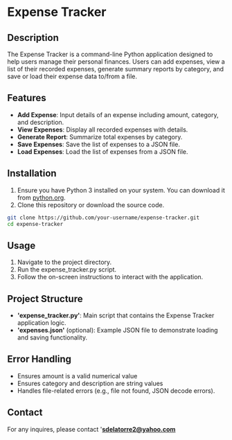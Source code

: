 # Expense Tracker

## Description
The Expense Tracker is a command-line Python application designed to help users manage their personal finances. Users can add expenses, view a list of their recorded expenses, generate summary reports by category, and save or load their expense data to/from a file.

## Features
- **Add Expense**: Input details of an expense including amount, category, and description.
- **View Expenses**: Display all recorded expenses with details.
- **Generate Report**: Summarize total expenses by category.
- **Save Expenses**: Save the list of expenses to a JSON file.
- **Load Expenses**: Load the list of expenses from a JSON file.

## Installation
1. Ensure you have Python 3 installed on your system. You can download it from [python.org](https://www.python.org/).
2. Clone this repository or download the source code.

```bash
git clone https://github.com/your-username/expense-tracker.git
cd expense-tracker
```

## Usage
1. Navigate to the project directory.
2. Run the expense_tracker.py script.
3. Follow the on-screen instructions to interact with the application.

## Project Structure
- **'expense_tracker.py'**: Main script that contains the Expense Tracker application logic.
- **'expenses.json'** (optional): Example JSON file to demonstrate loading and saving functionality.

## Error Handling
- Ensures amount is a valid numerical value
- Ensures category and description are string values
- Handles file-related errors (e.g., file not found, JSON decode errors).

## Contact
For any inquires, please contact '**sdelatorre2@yahoo.com**
